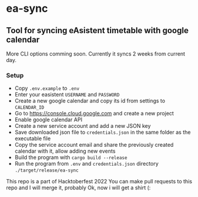 # ea-sync

## Tool for syncing eAsistent timetable with google calendar

More CLI options comming soon. Currently it syncs 2 weeks from current day.

### Setup

- Copy `.env.example` to `.env`
- Enter your easistent `USERNAME` and `PASSWORD`
- Create a new google calendar and copy its id from settings to `CALENDAR_ID`
- Go to <https://console.cloud.google.com> and create a new project
- Enable google calendar API
- Create a new service account and add a new JSON key
- Save downloaded json file to `credentials.json` in the same folder as the executable file
- Copy the service account email and share the previously created calendar with it, allow adding new events
- Build the program with `cargo build --release`
- Run the program from `.env` and `credentials.json` directory `./target/release/ea-sync`


This repo is a part of Hacktoberfest 2022
You can make pull requests to this repo
and I will merge it, probably
Ok, now i will get a shirt (:
